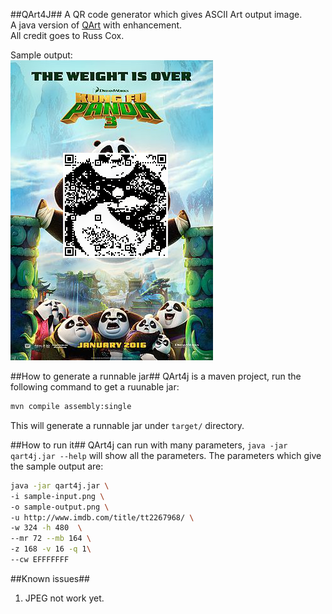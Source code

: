 ##QArt4J##
A QR code generator which gives ASCII Art output image.  
A java version of [QArt](http://research.swtch.com/qart) with enhancement.  
All credit goes to Russ Cox.

Sample output:  
![Sample Output](sample-output.png)

##How to generate a runnable jar##
QArt4j is a maven project, run the following command to get a ruunable jar:

```Bash
mvn compile assembly:single
```

This will generate a runnable jar under `target/` directory.

##How to run it##
QArt4j can run with many parameters, `java -jar qart4j.jar --help` will show all the parameters.
The parameters which give the sample output are:
```Bash
java -jar qart4j.jar \
-i sample-input.png \
-o sample-output.png \
-u http://www.imdb.com/title/tt2267968/ \
-w 324 -h 480  \
--mr 72 --mb 164 \
-z 168 -v 16 -q 1\
--cw EFFFFFFF
```

##Known issues##
1. JPEG not work yet.
